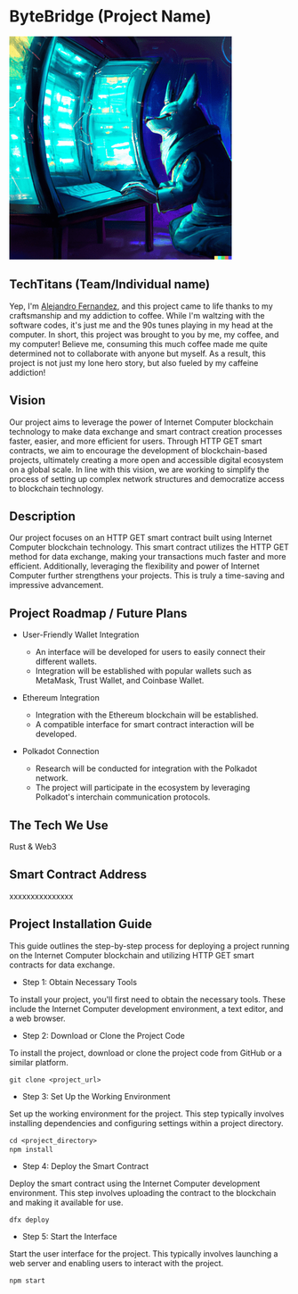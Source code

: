 # ByteBridge (Project Name)

![Team Logo](https://github.com/Rise-In/example_readMe/blob/main/Example_logo%20.png)

## TechTitans (Team/Individual name)


Yep, I'm [Alejandro Fernandez](https://linkedin.com), and this project came to life thanks to my craftsmanship and my addiction to coffee. While I'm waltzing with the software codes, it's just me and the 90s tunes playing in my head at the computer. In short, this project was brought to you by me, my coffee, and my computer! Believe me, consuming this much coffee made me quite determined not to collaborate with anyone but myself. As a result, this project is not just my lone hero story, but also fueled by my caffeine addiction!


## Vision

Our project aims to leverage the power of Internet Computer blockchain technology to make data exchange and smart contract creation processes faster, easier, and more efficient for users. Through HTTP GET smart contracts, we aim to encourage the development of blockchain-based projects, ultimately creating a more open and accessible digital ecosystem on a global scale. In line with this vision, we are working to simplify the process of setting up complex network structures and democratize access to blockchain technology.

## Description

Our project focuses on an HTTP GET smart contract built using Internet Computer blockchain technology. This smart contract utilizes the HTTP GET method for data exchange, making your transactions much faster and more efficient. Additionally, leveraging the flexibility and power of Internet Computer further strengthens your projects. This is truly a time-saving and impressive advancement.

## Project Roadmap / Future Plans

- User-Friendly Wallet Integration
   * An interface will be developed for users to easily connect their different wallets.
   * Integration will be established with popular wallets such as MetaMask, Trust Wallet, and Coinbase Wallet.

- Ethereum Integration
    * Integration with the Ethereum blockchain will be established.
    * A compatible interface for smart contract interaction will be developed.

- Polkadot Connection
    * Research will be conducted for integration with the Polkadot network.
    * The project will participate in the ecosystem by leveraging Polkadot's interchain communication protocols. 

## The Tech We Use

Rust & Web3

## Smart Contract Address

xxxxxxxxxxxxxxx

## Project Installation Guide

This guide outlines the step-by-step process for deploying a project running on the Internet Computer blockchain and utilizing HTTP GET smart contracts for data exchange.

* Step 1: Obtain Necessary Tools

To install your project, you'll first need to obtain the necessary tools. These include the Internet Computer development environment, a text editor, and a web browser.

* Step 2: Download or Clone the Project Code

To install the project, download or clone the project code from GitHub or a similar platform.

```
git clone <project_url>
```

* Step 3: Set Up the Working Environment

Set up the working environment for the project. This step typically involves installing dependencies and configuring settings within a project directory.

```
cd <project_directory>
npm install
```

* Step 4: Deploy the Smart Contract

Deploy the smart contract using the Internet Computer development environment. This step involves uploading the contract to the blockchain and making it available for use.

```
dfx deploy
```

* Step 5: Start the Interface

Start the user interface for the project. This typically involves launching a web server and enabling users to interact with the project.

```
npm start
```
